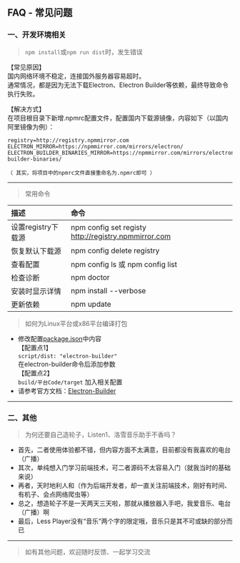 ## FAQ - 常见问题

### 一、开发环境相关  
> `npm install`或`npm run dist`时，发生错误  
  
【常见原因】  
国内网络环境不稳定，连接国外服务器容易超时。  
通常情况，都是因为无法下载Electron、Electron Builder等依赖，最终导致命令执行失败。  
  
【解决方式】  
在项目根目录下新增.npmrc配置文件，配置国内下载源镜像，内容如下（以国内阿里镜像为例）：  
```
registry=http://registry.npmmirror.com
ELECTRON_MIRROR=https://npmmirror.com/mirrors/electron/
ELECTRON_BUILDER_BINARIES_MIRROR=https://npmmirror.com/mirrors/electron-builder-binaries/
```
`（ 其实，将项目中的npmrc文件直接重命名为.npmrc即可 ）`  
  
----------------------------------------------------------------------------------  
  
  
> 常用命令  
  
| 描述 | 命令 |  
| :-  | :- |
| 设置registry下载源 |  npm config set registy http://registry.npmmirror.com  |
| 恢复默认下载源   | npm config delete registry |
| 查看配置        | npm config ls 或 npm config list |
| 检查诊断        | npm doctor |
| 安装时显示详情   | npm install --verbose |
| 更新依赖        | npm update |
  
> 如何为Linux平台或x86平台编译打包  
  
* 修改配置[package.json](package.json)中内容  
  【配置点1】  
  `script/dist: "electron-builder"`  
  在electron-builder命令后添加参数   
  【配置点2】   
  `build/平台Code/target` 加入相关配置  
* 请参考官方文档：[Electron-Builder](https://www.electron.build/) 
  
----------------------------------------------------------------------------------  
  
    
### 二、其他  
> 为何还要自己造轮子，Listen1、洛雪音乐助手不香吗？  
* 首先，二者使用体验都不错，但内容方面不太满意，目前都没有我喜欢的电台（广播）  
* 其次，单纯想入门学习前端技术，可二者源码不太容易入门（就我当时的基础来说）  
* 再者，天时地利人和（作为后端开发者，却一直关注前端技术，刚好有时间、有机子、会点网络爬虫等）  
* 总之，想造轮子不是一天两天三天啦，那就从播放器入手吧，我爱音乐、电台（广播）啊  
* 最后，Less Player没有“音乐”两个字的限定哦，音乐只是其不可或缺的部分而已  
  
----------------------------------------------------------------------------------  
  
    
> 如有其他问题，欢迎随时反馈、一起学习交流  
